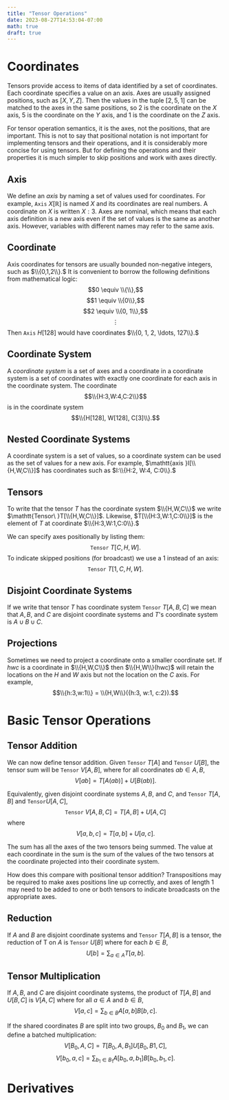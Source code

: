 ```yaml
---
title: "Tensor Operations"
date: 2023-08-27T14:53:04-07:00
math: true
draft: true
---
```

# Coordinates

Tensors provide access to items of data identified by a set of coordinates. Each coordinate specifies a value on an axis. Axes are usually assigned positions, such as $[X, Y, Z]$. Then the values in the tuple $[2, 5, 1]$ can be matched to the axes in the same positions, so $2$ is the coordinate on the $X$ axis, $5$ is the coordinate on the $Y$ axis, and $1$ is the coordinate on the $Z$ axis.

For tensor operation semantics, it is the axes, not the positions, that are important. This is not to say that positional notation is not important for implementing tensors and their operations, and it is considerably more concise for using tensors. But for defining the operations and their properties it is much simpler to skip positions and work with axes directly.

## Axis

We define an *axis* by naming a set of values used for coordinates. For example, $\mathtt{Axis\ } X[\mathbb{R}]$ is named $X$ and its coordinates are real numbers. A coordinate on $X$ is written $X:3.$ Axes are nominal, which means that each axis definition is a new axis even if the set of values is the same as another axis. However, variables with different names may refer to the same axis.

## Coordinate

Axis coordinates for tensors are usually bounded non-negative integers, such as $\\{0,1,2\\}.$ It is convenient to borrow the following definitions from mathematical logic:
$$0 \equiv \\{\\},$$
$$1 \equiv \\{0\\},$$
$$2 \equiv \\{0, 1\\},$$
$$\vdots$$
Then $\mathtt{Axis\ }H[128]$ would have coordinates $\\{0, 1, 2, \ldots, 127\\}.$

## Coordinate System

A *coordinate system* is a set of axes and a coordinate in a coordinate system is a set of coordinates with exactly one coordinate for each axis in the coordinate system. The coordinate
$$\\{H:3,W:4,C:2\\}$$
is in the coordinate system
$$\\{H[128], W[128], C[3]\\}.$$

## Nested Coordinate Systems

A coordinate system is a set of values, so a coordinate system can be used as the set of values for a new axis. For example, $\mathtt{axis }I[\\{H,W,C\\}]$ has coordinates such as $I:\\{H:2, W:4, C:0\\}.$

## Tensors

To write that the tensor $T$ has the coordinate system $\\{H,W,C\\}$ we write $\mathtt{Tensor\ }T[\\{H,W,C\\}]$. Likewise, $T[\\{H:3,W:1,C:0\\}]$ is the element of $T$ at coordinate $\\{H:3,W:1,C:0\\}.$

We can specify axes positionally by listing them: $$\mathtt{Tensor\ }T[C,H,W].$$ To indicate skipped positions (for broadcast) we use a $1$ instead of an axis: $$\mathtt{Tensor\ }T[1,C,H,W].$$

## Disjoint Coordinate Systems

If we write that tensor $T$ has coordinate system $\mathtt{Tensor\ }T[A,B,C]$ we mean that $A, B,$ and $C$ are disjoint coordinate systems and $T$'s coordinate system is $A\cup B\cup C$.

## Projections

Sometimes we need to project a coordinate onto a smaller coordinate set. If $hwc$ is a coordinate in $\\{H,W,C\\}$ then $\\{H,W\\}(hwc)$ will retain the locations on the $H$ and $W$ axis but not the location on the $C$ axis. For example,
$$\\{h:3,w:1\\} = \\{H,W\\}({h:3, w:1, c:2}).$$

# Basic Tensor Operations

## Tensor Addition

We can now define tensor addition. Given $\mathtt{Tensor\ }T[A]$ and $\mathtt{Tensor\ }U[B]$, the tensor sum will be $\mathtt{Tensor\ }V[A,B]$, where for all coordinates $ab \in A,B$,
$$V[ab] = T[A(ab)] + U[B(ab)].$$

Equivalently, given disjoint coordinate systems $A, B,$ and $C$, and $\mathtt{Tensor\ }T[A,B]$ and $\mathtt{Tensor }U[A,C]$, $$\mathtt{Tensor\ }V[A,B,C] = T[A,B] + U[A,C]$$ where
$$V[a,b,c] = T[a,b]+ U[a,c].$$

The sum has all the axes of the two tensors being summed. The value at each coordinate in the sum is the sum of the values of the two tensors at the coordinate projected into their coordinate system.

How does this compare with positional tensor addition? Transpositions may be required to make axes positions line up correctly, and axes of length 1 may need to be added to one or both tensors to indicate broadcasts on the appropriate axes.

## Reduction

If $A$ and $B$ are disjoint coordinate systems and $\mathtt{Tensor\ }T[A,B]$ is a tensor, the reduction of T on $A$ is $\mathtt{Tensor\ }U[B]$ where for each $b\in B$,
$$U[b]=\sum_{a\in A} T[a,b].$$

## Tensor Multiplication

If $A, B,$ and $C$ are disjoint coordinate systems, the product of $T[A,B]$ and $U[B,C]$ is $V[A,C]$ where for all $a\in A$ and $b\in B$,
$$V[a,c] = \sum_{b\in B} A[a,b]B[b,c].$$

If the shared coordinates $B$ are split into two groups, $B_0$ and $B_1$, we can define a batched multiplication:
$$V[B_0,A,C] = T[B_0, A, B_1] U[B_0, B1, C],$$
$$V[b_0, a,c] = \sum_{b_1\in B_1} A[b_0, a,b_1]B[b_0, b_1,c].$$

# Derivatives

